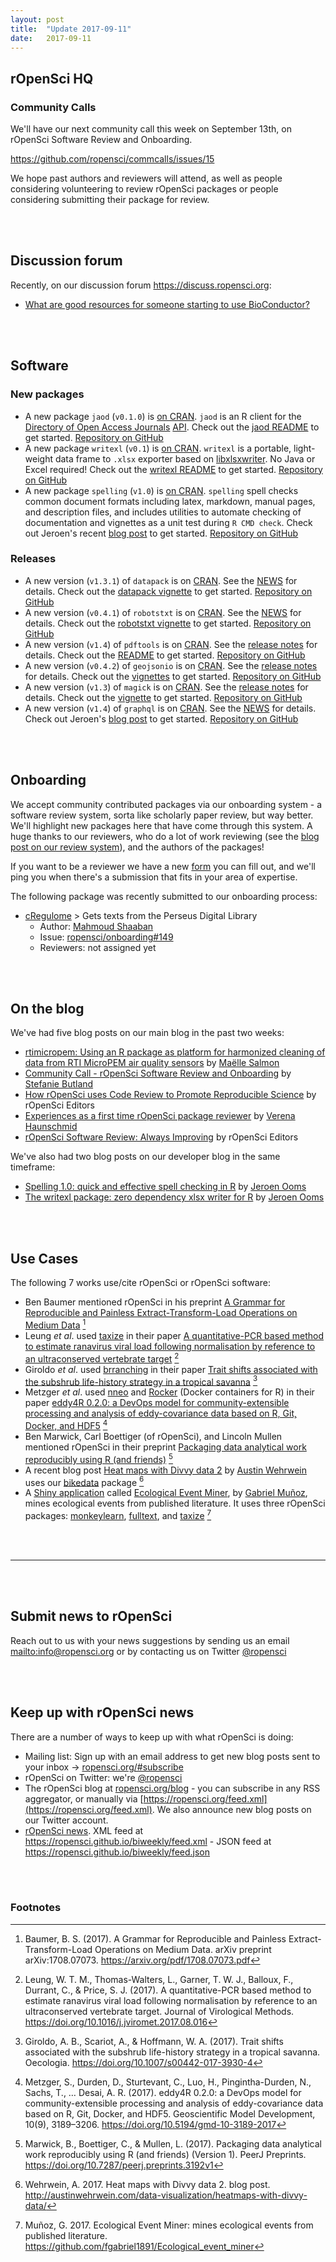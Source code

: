 ```yaml
---
layout: post
title:  "Update 2017-09-11"
date:   2017-09-11
---
```


## rOpenSci HQ

### Community Calls

We'll have our next community call this week on September 13th, on rOpenSci Software Review and Onboarding.

<https://github.com/ropensci/commcalls/issues/15>

We hope past authors and reviewers will attend, as well as people considering volunteering to review rOpenSci packages or people considering submitting their package for review.

<br><br>

## Discussion forum

Recently, on our discussion forum <https://discuss.ropensci.org>:

* [What are good resources for someone starting to use BioConductor?](https://discuss.ropensci.org/t/what-are-good-resources-for-someone-starting-to-use-bioconductor/860)

<br><br>

## Software

### New packages

* A new package `jaod` (`v0.1.0`) is [on CRAN](https://cran.rstudio.com/web/packages/jaod). `jaod` is an R client for the [Directory of Open Access Journals](https://doaj.org/) [API](https://doaj.org/api/v1/docs). Check out the [jaod README](https://github.com/ropenscilabs/jaod#jaod) to get started. [Repository on GitHub][jaod]
* A new package `writexl` (`v0.1`) is [on CRAN](https://cran.rstudio.com/web/packages/writexl). `writexl` is a portable, light-weight data frame to `.xlsx` exporter based on [libxlsxwriter](https://github.com/jmcnamara/libxlsxwriter). No Java or Excel required! Check out the [writexl README](https://github.com/ropensci/writexl#writexl) to get started. [Repository on GitHub][writexl]
* A new package `spelling` (`v1.0`) is [on CRAN](https://cran.rstudio.com/web/packages/spelling). `spelling` spell checks common document formats including latex, markdown, manual pages, and description files, and includes utilities to automate checking of documentation and vignettes as a unit test during `R CMD check`. Check out Jeroen's recent [blog post](https://ropensci.org/blog/technotes/2017/09/07/spelling-release) to get started. [Repository on GitHub][spelling]

### Releases

* A new version (`v1.3.1`) of `datapack` is on [CRAN](https://cran.rstudio.com/web/packages/datapack). See the [NEWS](https://cran.rstudio.com/web/packages/datapack/NEWS) for details. Check out the [datapack vignette](https://cran.rstudio.com/web/packages/datapack/vignettes/datapack-overview.html) to get started. [Repository on GitHub][datapack]
* A new version (`v0.4.1`) of `robotstxt` is on [CRAN](https://cran.rstudio.com/web/packages/robotstxt). See the [NEWS](https://cran.rstudio.com/web/packages/robotstxt/news.html) for details. Check out the [robotstxt vignette](https://cran.rstudio.com/web/packages/robotstxt/vignettes/using_robotstxt.html) to get started. [Repository on GitHub][robotstxt]
* A new version (`v1.4`) of `pdftools` is on [CRAN](https://cran.rstudio.com/web/packages/pdftools). See the [release notes](https://github.com/ropensci/pdftools/releases/tag/v1.4) for details. Check out the [README](https://github.com/ropensci/pdftools#pdftools) to get started. [Repository on GitHub][pdftools]
* A new version (`v0.4.2`) of `geojsonio` is on [CRAN](https://cran.rstudio.com/web/packages/geojsonio). See the [release notes](https://github.com/ropensci/geojsonio/releases/tag/v0.4.2) for details. Check out the [vignettes](https://cran.rstudio.com/web/packages/geojsonio/vignettes/) to get started. [Repository on GitHub][geojsonio]
* A new version (`v1.3`) of `magick` is on [CRAN](https://cran.rstudio.com/web/packages/magick). See the [release notes](https://github.com/ropensci/magick/releases/tag/v1.3) for details. Check out the [vignette](https://cran.rstudio.com/web/packages/magick/vignettes/intro.html) to get started. [Repository on GitHub][magick]
* A new version (`v1.4`) of `graphql` is on [CRAN](https://cran.rstudio.com/web/packages/graphql). See the [NEWS](https://cran.rstudio.com/web/packages/graphql/NEWS) for details. Check out Jeroen's [blog post](https://ropensci.org/blog/technotes/2016/10/05/graphql-release-10) to get started. [Repository on GitHub][graphql]

<br><br>

## Onboarding

We accept community contributed packages via our onboarding system - a software review system, sorta like scholarly paper review, but way better. We'll highlight new packages here that have come through this system. A huge thanks to our reviewers, who do a lot of work reviewing (see the [blog post on our review system](https://ropensci.org/blog/2016/03/28/software-review)),
and the authors of the packages!

If you want to be a reviewer we have a new [form](https://ropensci.org/onboarding/) you can fill out, and we'll ping you when there's a submission that fits in your area of expertise.

The following package was recently submitted to our onboarding process:

* [cRegulome][] > Gets texts from the Perseus Digital Library
    * Author: [Mahmoud Shaaban](https://github.com/MahShaaban)
    * Issue: [ropensci/onboarding#149](https://github.com/ropensci/onboarding/issues/149)
    * Reviewers: not assigned yet


<br><br>


## On the blog

We've had five blog posts on our main blog in the past two weeks:

* [rtimicropem: Using an R package as platform for harmonized cleaning of data from RTI MicroPEM air quality sensors](https://ropensci.org/blog/blog/2017/08/29/rtimicropem) by [Maëlle Salmon](http://www.masalmon.eu/)
* [Community Call - rOpenSci Software Review and Onboarding](https://ropensci.org/blog/blog/2017/08/31/comm-call-v14) by [Stefanie Butland](https://ropensci.org/about/#staff)
* [How rOpenSci uses Code Review to Promote Reproducible Science](https://ropensci.org/blog/blog/2017/09/01/nf-softwarereview) by rOpenSci Editors
* [Experiences as a first time rOpenSci package reviewer](https://ropensci.org/blog/blog/2017/09/08/first-review-experiences) by [Verena Haunschmid](http://blog.haunschmid.name/)
* [rOpenSci Software Review: Always Improving](https://ropensci.org/blog/blog/2017/09/11/software-review-update) by rOpenSci Editors

We've also had two blog posts on our developer blog in the same timeframe:

* [Spelling 1.0: quick and effective spell checking in R](https://ropensci.org/blog/technotes/2017/09/07/spelling-release) by [Jeroen Ooms](https://ropensci.org/about/#staff)
* [The writexl package: zero dependency xlsx writer for R](https://ropensci.org/blog/technotes/2017/09/08/writexl-release) by [Jeroen Ooms](https://ropensci.org/about/#staff)

<br><br>



## Use Cases

The following 7 works use/cite rOpenSci or rOpenSci software:

* Ben Baumer mentioned rOpenSci in his preprint [A Grammar for Reproducible and Painless Extract-Transform-Load Operations on Medium Data](https://arxiv.org/pdf/1708.07073.pdf) [^1]
* Leung _et al_. used [taxize][] in their paper [A quantitative-PCR based method to estimate ranavirus viral load following normalisation by reference to an ultraconserved vertebrate target](https://doi.org/10.1016/j.jviromet.2017.08.016) [^2]
*  Giroldo _et al_. used [brranching][] in their paper [Trait shifts associated with the subshrub life-history strategy in a tropical savanna](https://doi.org/10.1007/s00442-017-3930-4) [^3]
* Metzger _et al_. used [nneo][] and [Rocker](https://github.com/rocker-org/) (Docker containers for R) in their paper [eddy4R 0.2.0: a DevOps model for community-extensible processing and analysis of eddy-covariance data based on R, Git, Docker, and HDF5](https://doi.org/10.5194/gmd-10-3189-2017) [^4]
* Ben Marwick, Carl Boettiger (of rOpenSci), and Lincoln Mullen mentioned rOpenSci in their preprint [Packaging data analytical work reproducibly using R (and friends)](https://doi.org/10.7287/peerj.preprints.3192v1) [^5]
* A recent blog post [Heat maps with Divvy data 2](http://austinwehrwein.com/data-visualization/heatmaps-with-divvy-data/) by [Austin Wehrwein](http://austinwehrwein.com/) uses our [bikedata][] package [^6]
* A [Shiny application](https://fgabriel1891.shinyapps.io/ecologicaleventminer/) called [Ecological Event Miner](https://github.com/fgabriel1891/Ecological_event_miner), by [Gabriel Muñoz](https://github.com/fgabriel1891), mines ecological events from published literature. It uses three rOpenSci packages: [monkeylearn][], [fulltext][], and [taxize][] [^7]


<br><br>

-----------------------------

<br><br>


## Submit news to rOpenSci

Reach out to us with your news suggestions by sending us an email <mailto:info@ropensci.org> or by
contacting us on Twitter [@ropensci](https://twitter.com/ropensci)

<br><br>

## Keep up with rOpenSci news

There are a number of ways to keep up with what rOpenSci is doing:

* Mailing list: Sign up with an email address to get new blog posts sent to your inbox -> [ropensci.org/#subscribe](https://ropensci.org/#subscribe)
* rOpenSci on Twitter: we're [@ropensci](https://twitter.com/ropensci)
* The rOpenSci blog at [ropensci.org/blog](https://ropensci.org/blog) - you can subscribe in any RSS aggregator, or manually via [https://ropensci.org/feed.xml](https://ropensci.org/feed.xml). We also announce new blog posts on our Twitter account.
* [rOpenSci news](https://ropensci.github.io/biweekly/). XML feed at <https://ropensci.github.io/biweekly/feed.xml> - JSON feed at <https://ropensci.github.io/biweekly/feed.json>


[taxize]: https://github.com/ropensci/taxize
[bikedata]: https://github.com/ropensci/bikedata
[geojsonio]: https://github.com/ropensci/geojsonio
[magick]: https://github.com/ropensci/magick
[jaod]: https://github.com/ropenscilabs/jaod
[writexl]: https://github.com/ropensci/writexl
[spelling]: https://github.com/ropensci/spelling
[datapack]: https://github.com/ropensci/datapack
[robotstxt]: https://github.com/ropensci/robotstxt
[pdftools]: https://github.com/ropensci/pdftools
[graphql]: https://github.com/ropensci/graphql
[cRegulome]: https://github.com/MahShaaban/cRegulome
[monkeylearn]: https://github.com/ropensci/monkeylearn
[fulltext]: https://github.com/ropensci/fulltext
[nneo]: https://github.com/ropenscilabs/nneo
[brranching]: https://github.com/ropensci/brranching
[monkeylearn]: https://github.com/ropensci/monkeylearn

<br><br>

### Footnotes

[^1]: Baumer, B. S. (2017). A Grammar for Reproducible and Painless Extract-Transform-Load Operations on Medium Data. arXiv preprint arXiv:1708.07073. <https://arxiv.org/pdf/1708.07073.pdf>
[^2]: Leung, W. T. M., Thomas-Walters, L., Garner, T. W. J., Balloux, F., Durrant, C., & Price, S. J. (2017). A quantitative-PCR based method to estimate ranavirus viral load following normalisation by reference to an ultraconserved vertebrate target. Journal of Virological Methods. <https://doi.org/10.1016/j.jviromet.2017.08.016>
[^3]: Giroldo, A. B., Scariot, A., & Hoffmann, W. A. (2017). Trait shifts associated with the subshrub life-history strategy in a tropical savanna. Oecologia. <https://doi.org/10.1007/s00442-017-3930-4>
[^4]: Metzger, S., Durden, D., Sturtevant, C., Luo, H., Pingintha-Durden, N., Sachs, T., … Desai, A. R. (2017). eddy4R 0.2.0: a DevOps model for community-extensible processing and analysis of eddy-covariance data based on R, Git, Docker, and HDF5. Geoscientific Model Development, 10(9), 3189–3206. <https://doi.org/10.5194/gmd-10-3189-2017>
[^5]: Marwick, B., Boettiger, C., & Mullen, L. (2017). Packaging data analytical work reproducibly using R (and friends) (Version 1). PeerJ Preprints. <https://doi.org/10.7287/peerj.preprints.3192v1>
[^6]: Wehrwein, A. 2017. Heat maps with Divvy data 2. blog post. <http://austinwehrwein.com/data-visualization/heatmaps-with-divvy-data/>
[^7]: Muñoz, G. 2017. Ecological Event Miner: mines ecological events from published literature. <https://github.com/fgabriel1891/Ecological_event_miner>
